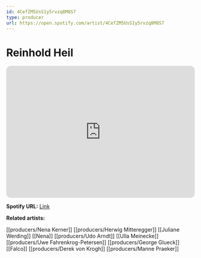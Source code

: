 ```yaml
---
id: 4CefZM5UsS1y5rvzq8M8S7
type: producer
url: https://open.spotify.com/artist/4CefZM5UsS1y5rvzq8M8S7
---
```

# Reinhold Heil

<iframe style="border-radius:12px" src="https://open.spotify.com/embed/artist/4CefZM5UsS1y5rvzq8M8S7" width="100%" height="352" frameBorder="0" allowfullscreen="" allow="autoplay; clipboard-write; encrypted-media; fullscreen; picture-in-picture" loading="lazy"></iframe>

**Spotify URL:** [Link](https://open.spotify.com/artist/4CefZM5UsS1y5rvzq8M8S7)

**Related artists:**

[[producers/Nena Kerner]]
[[producers/Herwig Mitteregger]]
[[Juliane Werding]]
[[Nena]]
[[producers/Udo Arndt]]
[[Ulla Meinecke]]
[[producers/Uwe Fahrenkrog-Petersen]]
[[producers/George Glueck]]
[[Falco]]
[[producers/Derek von Krogh]]
[[producers/Manne Praeker]]
